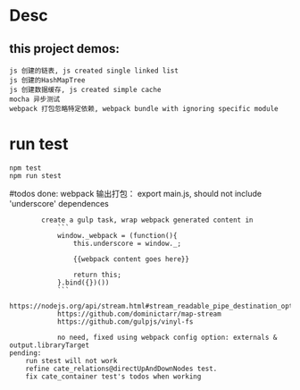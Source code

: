# Desc
## this project demos:
    js 创建的链表, js created single linked list
    js 创建的HashMapTree
    js 创建数据缓存, js created simple cache
    mocha 异步测试
    webpack 打包忽略特定依赖, webpack bundle with ignoring specific module

# run test
    npm test
    npm run stest

#todos
    done:
        webpack 输出打包：
            export main.js, should not include 'underscore' dependences

            create a gulp task, wrap webpack generated content in
                ```
                window._webpack = (function(){
                    this.underscore = window._;

                    {{webpack content goes here}}

                    return this;
                }.bind({})())
                ```
                https://nodejs.org/api/stream.html#stream_readable_pipe_destination_options
                https://github.com/dominictarr/map-stream
                https://github.com/gulpjs/vinyl-fs

                no need, fixed using webpack config option: externals & output.libraryTarget
    pending:
        run stest will not work
        refine cate_relations@directUpAndDownNodes test.
        fix cate_container test's todos when working

